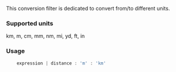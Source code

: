 This conversion filter is dedicated to convert from/to different units.

### Supported units ###

km, m, cm, mm, nm, mi, yd, ft, in

### Usage ###

```js
    expression | distance : 'm' : 'km'
```
